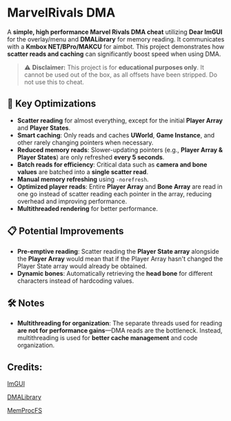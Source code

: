 # MarvelRivals DMA

A **simple, high performance Marvel Rivals DMA cheat** utilizing **Dear ImGUI** for the overlay/menu and **DMALibrary** for memory reading. It communicates with a **Kmbox NET/BPro/MAKCU** for aimbot. This project demonstrates how **scatter reads and caching** can significantly boost speed when using DMA.

> ⚠ **Disclaimer:** This project is for **educational purposes only**. It cannot be used out of the box, as all offsets have been stripped. Do not use this to cheat.

## 🚀 Key Optimizations

- **Scatter reading** for almost everything, except for the initial **Player Array** and **Player States**.
- **Smart caching**: Only reads and caches **UWorld**, **Game Instance**, and other rarely changing pointers when necessary.
- **Reduced memory reads**: Slower-updating pointers (e.g., **Player Array & Player States**) are only refreshed **every 5 seconds**.
- **Batch reads for efficiency**: Critical data such as **camera and bone values** are batched into a **single scatter read**.
- **Manual memory refreshing** using `-norefresh`.
- **Optimized player reads**: Entire **Player Array** and **Bone Array** are read in one go instead of scatter reading each pointer in the array, reducing overhead and improving performance.
- **Multithreaded rendering** for better performance.

## 📋 Potential Improvements

- **Pre-emptive reading**: Scatter reading the **Player State array** alongside the **Player Array** would mean that if the Player Array hasn't changed the Player State array would already be obtained.
- **Dynamic bones**: Automatically retrieving the **head bone** for different characters instead of hardcoding values.

## 🛠️ Notes

- **Multithreading for organization**: The separate threads used for reading **are not for performance gains**—DMA reads are the bottleneck. Instead, multithreading is used for **better cache management** and code organization.

## Credits:

[ImGUI](https://github.com/ocornut/imgui)

[DMALibrary](https://github.com/Metick/DMALibrary)

[MemProcFS](https://github.com/ufrisk/MemProcFS)
